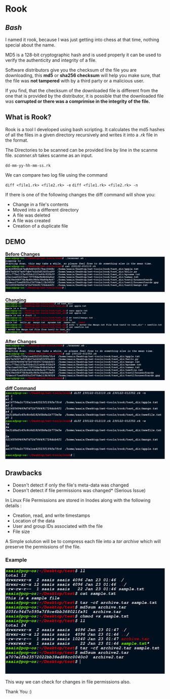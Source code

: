 # Rook
*Bash*
---

I named it rook, because I was just getting into chess at that time, nothing special about the name.

MD5 is a 128-bit cryptographic hash and is used properly it can be used to verify the authenticity and integrity of a file.

Software distributors give you the checksum of the file you are downloading, this **md5** or **sha256 checksum** will help you make sure, that the file was **not tampered** with by a third party or a malicious user.

If you find, that the checksum of the downloaded file is different from the one that is provided by the distributor, it is possible that the downloaded file was **corrupted or there was a comprimise in the integrity of the file.**

## What is Rook?

Rook is a tool I developed using bash scripting. It calculates the md5 hashes of all the 
files in a given directory recursively and writes it into a *.rk* file in the format.

The Directories to be scanned can be provided line by line in the scanme file. *scanner.sh* takes scanme as an input.

``dd-mm-yy-hh-mm-ss.rk``

We can compare two log file using the command

``diff <file1.rk> <file2.rk> -e``
``diff <file1.rk> <file2.rk> -n``

If there is one of the following changes the diff command will show you:

* Change in a file's contents
* Moved into a different directory
* A file was deleted
* A file was created
* Creation of a duplicate file

## DEMO

**Before Changes**
![Before Changes](before-changes.png)

**Changing**
![Changing](malicious-change.png)

**After Changes**
![After Changes](after-changes.png)

**diff Command**
![diff](diff.png)

## Drawbacks

* Doesn't detect if only the file's meta-data was changed
* Doesn't detect if file permissions was changed* (Serious Issue)

In Linux File Permissions are stored in Inodes  along with the following details : 

* Creation, read, and write timestamps
* Location of the data
* User and group IDs associated with the file
* File size

A Simple solution will be to compress each file into a *tar archive* which will preserve the permissions of the file.

### Example

![Example use of tar](https://github.com/saai-sudarsanan-d/Rook-DirectoryIntegrityCheck/blob/main/permission-change.png)

This way we can check for changes in file permissions also.

Thank You :)
